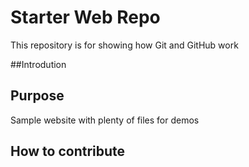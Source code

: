 # Starter Web Repo

This repository is for showing how Git and GitHub work

##Introdution

## Purpose

Sample website with plenty of files for demos

## How to contribute
